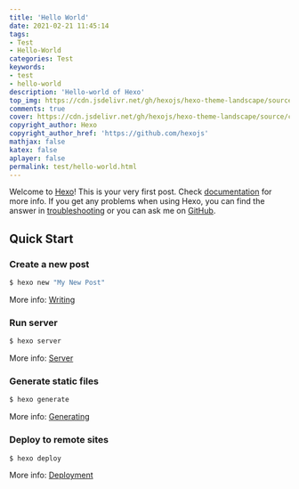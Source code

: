 ```yaml
---
title: 'Hello World'
date: 2021-02-21 11:45:14
tags:
- Test
- Hello-World
categories: Test
keywords:
- test
- hello-world
description: 'Hello-world of Hexo'
top_img: https://cdn.jsdelivr.net/gh/hexojs/hexo-theme-landscape/source/css/images/banner.jpg
comments: true
cover: https://cdn.jsdelivr.net/gh/hexojs/hexo-theme-landscape/source/css/images/banner.jpg
copyright_author: Hexo
copyright_author_href: 'https://github.com/hexojs'
mathjax: false
katex: false
aplayer: false
permalink: test/hello-world.html
---
```


Welcome to [Hexo](https://hexo.io/)! This is your very first post. Check [documentation](https://hexo.io/docs/) for more info. If you get any problems when using Hexo, you can find the answer in [troubleshooting](https://hexo.io/docs/troubleshooting.html) or you can ask me on [GitHub](https://github.com/hexojs/hexo/issues).

## Quick Start

### Create a new post

``` bash
$ hexo new "My New Post"
```

More info: [Writing](https://hexo.io/docs/writing.html)

### Run server

``` bash
$ hexo server
```

More info: [Server](https://hexo.io/docs/server.html)

### Generate static files

``` bash
$ hexo generate
```

More info: [Generating](https://hexo.io/docs/generating.html)

### Deploy to remote sites

``` bash
$ hexo deploy
```

More info: [Deployment](https://hexo.io/docs/one-command-deployment.html)
